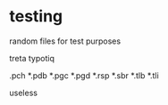 # testing
random files for test purposes

treta typotiq


.pch
*.pdb
*.pgc
*.pgd
*.rsp
*.sbr
*.tlb
*.tli

useless
